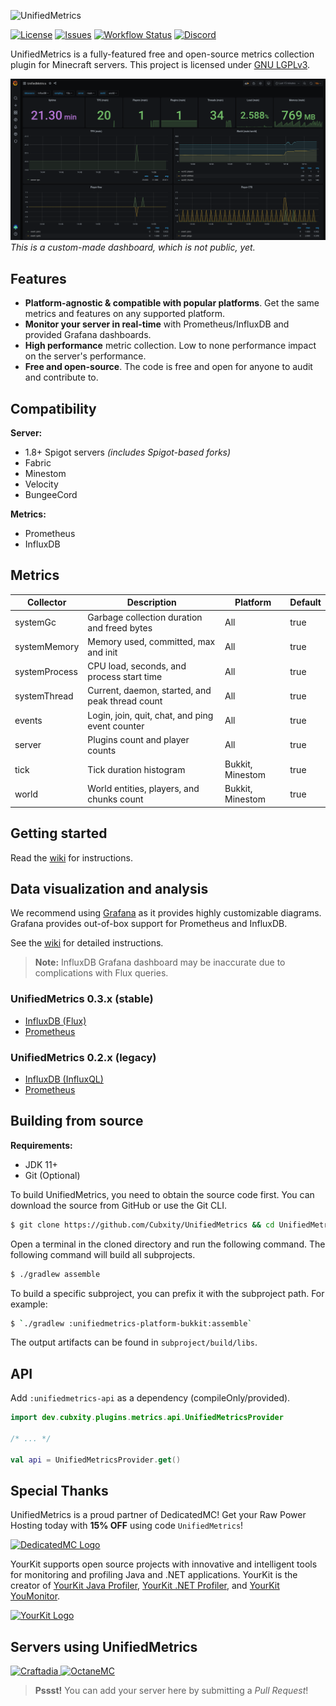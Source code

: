 ![UnifiedMetrics](.github/assets/banner.png)

[![License](https://img.shields.io/github/license/Cubxity/UnifiedMetrics?style=flat-square)](COPYING.LESSER)
[![Issues](https://img.shields.io/github/issues/Cubxity/UnifiedMetrics?style=flat-square)](https://github.com/Cubxity/UnifiedMetrics/issues)
[![Workflow Status](https://img.shields.io/github/workflow/status/Cubxity/UnifiedMetrics/gradle-preview-ci/master?style=flat-square)](https://github.com/Cubxity/UnifiedMetrics/actions)
[![Discord](https://img.shields.io/badge/join-discord-blue?style=flat-square)](https://discord.gg/kDDhqJmPpA)

UnifiedMetrics is a fully-featured free and open-source metrics collection plugin for Minecraft servers. This project is
licensed under [GNU LGPLv3](COPYING.LESSER).

![Grafana Dashboard](.github/assets/grafana.png)
*This is a custom-made dashboard, which is not public, yet.*

## Features

- **Platform-agnostic & compatible with popular platforms**. Get the same metrics and features on any supported
  platform.
- **Monitor your server in real-time** with Prometheus/InfluxDB and provided Grafana dashboards.
- **High performance** metric collection. Low to none performance impact on the server's performance.
- **Free and open-source**. The code is free and open for anyone to audit and contribute to.

## Compatibility

**Server:**

- 1.8+ Spigot servers *(includes Spigot-based forks)*
- Fabric
- Minestom
- Velocity
- BungeeCord

**Metrics:**

- Prometheus
- InfluxDB

## Metrics

| Collector     | Description                                     | Platform            | Default |
| ------------- | ----------------------------------------------- | ------------------- | ------- |
| systemGc      | Garbage collection duration and freed bytes     | All                 | true    |
| systemMemory  | Memory used, committed, max and init            | All                 | true    |
| systemProcess | CPU load, seconds, and process start time       | All                 | true    |
| systemThread  | Current, daemon, started, and peak thread count | All                 | true    |
| events        | Login, join, quit, chat, and ping event counter | All                 | true    |
| server        | Plugins count and player counts                 | All                 | true    |
| tick          | Tick duration histogram                         | Bukkit, Minestom    | true    |
| world         | World entities, players, and chunks count       | Bukkit, Minestom    | true    |

## Getting started

Read the [wiki](https://github.com/Cubxity/UnifiedMetrics/wiki) for instructions.

## Data visualization and analysis

We recommend using [Grafana](https://grafana.com/) as it provides highly customizable diagrams. Grafana provides
out-of-box support for Prometheus and InfluxDB.

See the [wiki](https://github.com/Cubxity/UnifiedMetrics/wiki/Grafana) for detailed instructions.

> **Note:** InfluxDB Grafana dashboard may be inaccurate due to complications with Flux queries.

### UnifiedMetrics 0.3.x (stable)

- [InfluxDB (Flux)](https://grafana.com/grafana/dashboards/14755)
- [Prometheus](https://grafana.com/grafana/dashboards/14756)

### UnifiedMetrics 0.2.x (legacy)

- [InfluxDB (InfluxQL)](https://grafana.com/grafana/dashboards/13860)
- [Prometheus](https://grafana.com/grafana/dashboards/14017)

## Building from source

**Requirements:**

- JDK 11+
- Git (Optional)

To build UnifiedMetrics, you need to obtain the source code first. You can download the source from GitHub or use the
Git CLI.

```bash
$ git clone https://github.com/Cubxity/UnifiedMetrics && cd UnifiedMetrics
```

Open a terminal in the cloned directory and run the following command. The following command will build all subprojects.

```bash
$ ./gradlew assemble
```

To build a specific subproject, you can prefix it with the subproject path. For example:

```bash
$ `./gradlew :unifiedmetrics-platform-bukkit:assemble`
```

The output artifacts can be found in `subproject/build/libs`.

## API

Add `:unifiedmetrics-api` as a dependency (compileOnly/provided).

```kotlin
import dev.cubxity.plugins.metrics.api.UnifiedMetricsProvider

/* ... */

val api = UnifiedMetricsProvider.get()
```

## Special Thanks

UnifiedMetrics is a proud partner of DedicatedMC! Get your Raw Power Hosting today with **15% OFF** using code `UnifiedMetrics`!

[![DedicatedMC Logo](.github/assets/dmc.png)](https://dedimc.promo/UnifiedMetrics)

YourKit supports open source projects with innovative and intelligent tools for monitoring and profiling Java and .NET
applications. YourKit is the creator of [YourKit Java Profiler](https://www.yourkit.com/java/profiler/),
[YourKit .NET Profiler](https://www.yourkit.com/.net/profiler/),
and [YourKit YouMonitor](https://www.yourkit.com/youmonitor/).

[![YourKit Logo](https://www.yourkit.com/images/yklogo.png)](https://www.yourkit.com/)

## Servers using UnifiedMetrics

<p float="left">
  <a href="https://craftadia.com">
    <img
      src="https://craftadia.com/content/images/2021/01/Webp.net-resizeimage--1-.png"
      alt="Craftadia"
      width="200"
    />
  </a>
  <a href="https://octanemc.net">
    <img
      src="https://octanemc.net/assets/images/logo-large.png"
      alt="OctaneMC"
      width="200"
    />
  </a>
</p>

> **Pssst!** You can add your server here by submitting a *Pull Request*!
